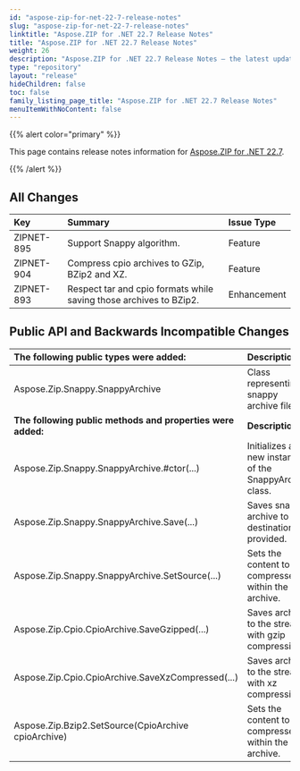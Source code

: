 ```yaml
---
id: "aspose-zip-for-net-22-7-release-notes"
slug: "aspose-zip-for-net-22-7-release-notes"
linktitle: "Aspose.ZIP for .NET 22.7 Release Notes"
title: "Aspose.ZIP for .NET 22.7 Release Notes"
weight: 26
description: "Aspose.ZIP for .NET 22.7 Release Notes – the latest updates and fixes."
type: "repository"
layout: "release"
hideChildren: false
toc: false
family_listing_page_title: "Aspose.ZIP for .NET 22.7 Release Notes"
menuItemWithNoContent: false
---
```


{{% alert color="primary" %}} 

This page contains release notes information for [Aspose.ZIP for .NET 22.7](https://releases.aspose.com/zip/net/new-releases/aspose.zip-for-.net-22.7/).

{{% /alert %}} 
## **All Changes**

|**Key**|**Summary**|**Issue Type**|
| :- | :- | :- |
|ZIPNET-895|Support Snappy algorithm.|Feature|
|ZIPNET-904|Compress cpio archives to GZip, BZip2 and XZ.|Feature|
|ZIPNET-893|Respect tar and cpio formats while saving those archives to BZip2.|Enhancement|

## **Public API and Backwards Incompatible Changes**
|**The following public types were added:**|**Description**|
| :- | :- |
|Aspose.Zip.Snappy.SnappyArchive|Class representing snappy archive file.|
|**The following public methods and properties were added:**|**Description**|
|Aspose.Zip.Snappy.SnappyArchive.#ctor(...)|Initializes a new instance of the SnappyArchive class.|
|Aspose.Zip.Snappy.SnappyArchive.Save(...)|Saves snappy archive to destination provided.|
|Aspose.Zip.Snappy.SnappyArchive.SetSource(...)|Sets the content to be compressed within the archive.|
|Aspose.Zip.Cpio.CpioArchive.SaveGzipped(...)|Saves archive to the stream with gzip compression.|
|Aspose.Zip.Cpio.CpioArchive.SaveXzCompressed(...)|Saves archive to the stream with xz compression.|
|Aspose.Zip.Bzip2.SetSource(CpioArchive cpioArchive)|Sets the content to be compressed within the archive.|